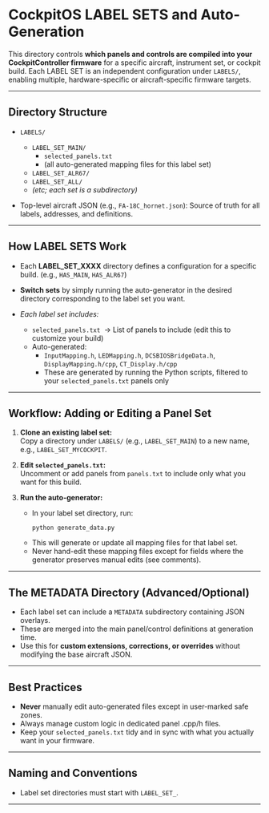 # CockpitOS LABEL SETS and Auto-Generation

This directory controls **which panels and controls are compiled into your CockpitController firmware** for a specific aircraft, instrument set, or cockpit build. Each LABEL SET is an independent configuration under `LABELS/`, enabling multiple, hardware-specific or aircraft-specific firmware targets.

---

## Directory Structure

- `LABELS/`
    - `LABEL_SET_MAIN/`
        - `selected_panels.txt`
        - (all auto-generated mapping files for this label set)
    - `LABEL_SET_ALR67/`
    - `LABEL_SET_ALL/`
    - *(etc; each set is a subdirectory)*

- Top-level aircraft JSON (e.g., `FA-18C_hornet.json`): Source of truth for all labels, addresses, and definitions.

---

## How LABEL SETS Work

- Each **LABEL_SET_XXXX** directory defines a configuration for a specific build. (e.g., `HAS_MAIN`, `HAS_ALR67`)
- **Switch sets** by simply running the auto-generator in the desired directory corresponding to the label set you want.

- *Each label set includes:*
    - `selected_panels.txt` &nbsp;→ List of panels to include (edit this to customize your build)
    - Auto-generated:  
        - `InputMapping.h`, `LEDMapping.h`, `DCSBIOSBridgeData.h`, `DisplayMapping.h/cpp`, `CT_Display.h/cpp`  
        - These are generated by running the Python scripts, filtered to your `selected_panels.txt` panels only

---

## Workflow: Adding or Editing a Panel Set

1. **Clone an existing label set:**  
   Copy a directory under `LABELS/` (e.g., `LABEL_SET_MAIN`) to a new name, e.g., `LABEL_SET_MYCOCKPIT`.

2. **Edit `selected_panels.txt`:**  
   Uncomment or add panels from `panels.txt` to include only what you want for this build.

3. **Run the auto-generator:**  
   - In your label set directory, run:  
     ```
     python generate_data.py
     ```
   - This will generate or update all mapping files for that label set.  
   - Never hand-edit these mapping files except for fields where the generator preserves manual edits (see comments).

---

## The METADATA Directory (Advanced/Optional)

- Each label set can include a `METADATA` subdirectory containing JSON overlays.
- These are merged into the main panel/control definitions at generation time.
- Use this for **custom extensions, corrections, or overrides** without modifying the base aircraft JSON.

---

## Best Practices

- **Never** manually edit auto-generated files except in user-marked safe zones.
- Always manage custom logic in dedicated panel .cpp/h files.
- Keep your `selected_panels.txt` tidy and in sync with what you actually want in your firmware.

---

## Naming and Conventions

- Label set directories must start with `LABEL_SET_`.

---